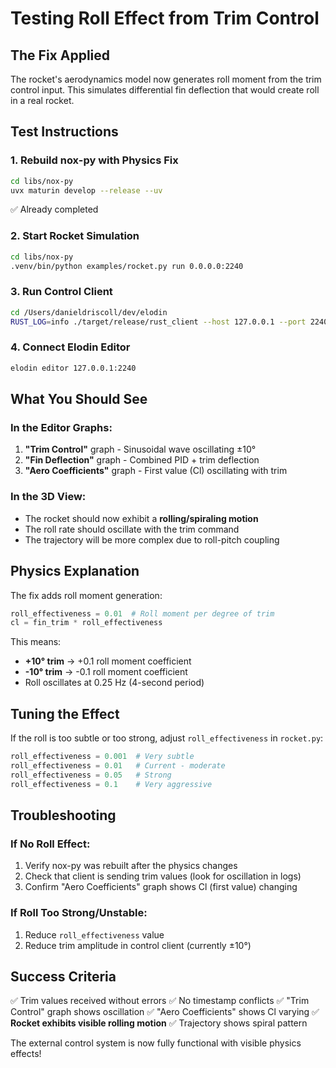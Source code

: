# Testing Roll Effect from Trim Control

## The Fix Applied

The rocket's aerodynamics model now generates roll moment from the trim control input. This simulates differential fin deflection that would create roll in a real rocket.

## Test Instructions

### 1. Rebuild nox-py with Physics Fix
```bash
cd libs/nox-py
uvx maturin develop --release --uv
```
✅ Already completed

### 2. Start Rocket Simulation
```bash
cd libs/nox-py
.venv/bin/python examples/rocket.py run 0.0.0.0:2240
```

### 3. Run Control Client
```bash
cd /Users/danieldriscoll/dev/elodin
RUST_LOG=info ./target/release/rust_client --host 127.0.0.1 --port 2240
```

### 4. Connect Elodin Editor
```bash
elodin editor 127.0.0.1:2240
```

## What You Should See

### In the Editor Graphs:
1. **"Trim Control"** graph - Sinusoidal wave oscillating ±10°
2. **"Fin Deflection"** graph - Combined PID + trim deflection
3. **"Aero Coefficients"** graph - First value (Cl) oscillating with trim

### In the 3D View:
- The rocket should now exhibit a **rolling/spiraling motion**
- The roll rate should oscillate with the trim command
- The trajectory will be more complex due to roll-pitch coupling

## Physics Explanation

The fix adds roll moment generation:
```python
roll_effectiveness = 0.01  # Roll moment per degree of trim
cl = fin_trim * roll_effectiveness
```

This means:
- **+10° trim** → +0.1 roll moment coefficient
- **-10° trim** → -0.1 roll moment coefficient
- Roll oscillates at 0.25 Hz (4-second period)

## Tuning the Effect

If the roll is too subtle or too strong, adjust `roll_effectiveness` in `rocket.py`:

```python
roll_effectiveness = 0.001  # Very subtle
roll_effectiveness = 0.01   # Current - moderate
roll_effectiveness = 0.05   # Strong
roll_effectiveness = 0.1    # Very aggressive
```

## Troubleshooting

### If No Roll Effect:
1. Verify nox-py was rebuilt after the physics changes
2. Check that client is sending trim values (look for oscillation in logs)
3. Confirm "Aero Coefficients" graph shows Cl (first value) changing

### If Roll Too Strong/Unstable:
1. Reduce `roll_effectiveness` value
2. Reduce trim amplitude in control client (currently ±10°)

## Success Criteria

✅ Trim values received without errors
✅ No timestamp conflicts
✅ "Trim Control" graph shows oscillation
✅ "Aero Coefficients" shows Cl varying
✅ **Rocket exhibits visible rolling motion**
✅ Trajectory shows spiral pattern

The external control system is now fully functional with visible physics effects!
